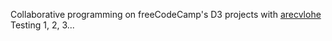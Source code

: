 Collaborative programming on freeCodeCamp's D3 projects with <a href="https://github.com/arecvlohe" target="_blank">arecvlohe</a>
Testing 1, 2, 3...
